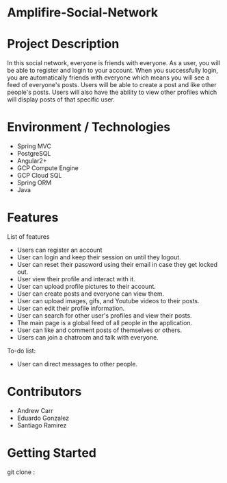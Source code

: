 # Amplifire-Social-Network

# Project Description
In this social network, everyone is friends with everyone. As a user, you will be able to register and login to your account. When you successfully login, you are automatically friends with everyone which means you will see a feed of everyone's posts. Users will be able to create a post and like other people's posts. Users will also have the ability to view other profiles which will display posts of that specific user.

# Environment / Technologies
- Spring MVC
- PostgreSQL
- Angular2+
- GCP Compute Engine
- GCP Cloud SQL
- Spring ORM
- Java

# Features

List of features

- Users can register an account
- User can login and keep their session on until they logout.
- User can reset their password using their email in case they get locked out.
- User view their profile and interact with it.
- User can upload profile pictures to their account.
- User can create posts and everyone can view them.
- User can upload images, gifs, and Youtube videos to their posts.
- User can edit their profile information.
- User can search for other user's profiles and view their posts.
- The main page is a global feed of all people in the application.
- User can like and comment posts of themselves or others.
- Users can join a chatroom and talk with everyone.

To-do list:

- User can direct messages to other people.

# Contributors

- Andrew Carr
- Eduardo Gonzalez
- Santiago Ramirez

# Getting Started 

git clone : 
